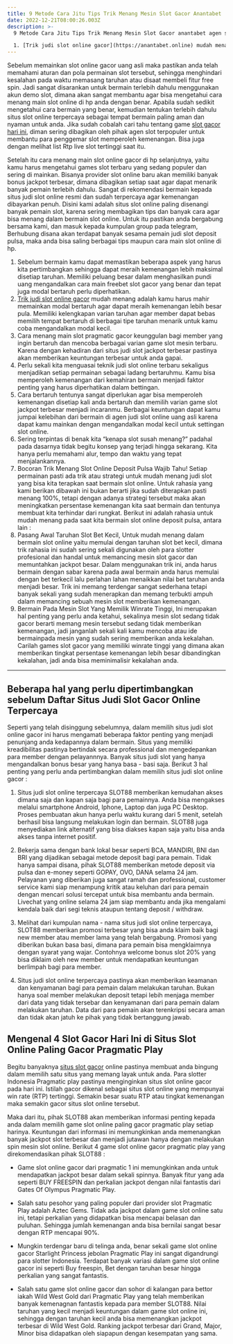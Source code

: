 ```yaml
---
title: 9 Metode Cara Jitu Tips Trik Menang Mesin Slot Gacor Anantabet
date: 2022-12-21T08:00:26.003Z
description: >-
  9 Metode Cara Jitu Tips Trik Menang Mesin Slot Gacor anantabet agen slot gacor

  1. [Trik judi slot online gacor](https://anantabet.online) mudah menang adalah kamu harus mahir memainkan modal bertaruh agar dapat meraih kemenangan lebih besar pula. Memiliki kelengkapan varian taruhan agar member dapat bebas memilih tempat bertaruh di berbagai tipe taruhan menarik untuk kamu coba mengandalkan modal kecil.
---
```

Sebelum memainkan slot online gacor uang asli maka pastikan anda telah memahami aturan dan pola permainan slot tersebut, sehingga menghindari kesalahan pada waktu memasang taruhan atau disaat membeli fitur free spin. Jadi sangat disarankan untuk bermain terlebih dahulu menggunakan akun demo slot, dimana akan sangat membantu agar bisa mengetahui cara menang main slot online di hp anda dengan benar. Apabila sudah sedikit mengetahui cara bermain yang benar, kemudian tentukan terlebih dahulu situs slot online terpercaya sebagai tempat bermain paling aman dan nyaman untuk anda. Jika sudah cobalah cari tahu tentang game [slot gacor hari ini](https://anantabet.online), diman sering dibagikan oleh pihak agen slot terpopuler untuk membantu para penggemar slot memperoleh kemenangan. Bisa juga dengan melihat list Rtp live slot tertinggi saat itu.

Setelah itu cara menang main slot online gacor di hp selanjutnya, yaitu kamu harus mengetahui games slot terbaru yang sedang populer dan sering di mainkan. Bisanya provider slot online baru akan memiliki banyak bonus jackpot terbesar, dimana dibagikan setiap saat agar dapat menarik banyak pemain terlebih dahulu. Sangat di rekomendasi bermain kepada situs judi slot online resmi dan sudah terpercaya agar kemenangan dibayarkan penuh. Disini kami adalah situs slot online paling disenangi banyak pemain slot, karena sering membagikan tips dan banyak cara agar bisa menang dalam bermain slot online. Untuk itu pastikan anda bergabung bersama kami, dan masuk kepada kumpulan group pada telegram, Berhubung disana akan terdapat banyak sesama pemain judi slot deposit pulsa, maka anda bisa saling berbagai tips maupun cara main slot online di hp.

1. Sebelum bermain kamu dapat memastikan beberapa aspek yang harus kita pertimbangkan sehingga dapat meraih kemenangan lebih maksimal disetiap taruhan. Memiliki peluang besar dalam menghasilkan pundi uang mengandalkan cara main freebet slot gacor yang benar dan tepat juga modal bertaruh perlu diperhatikan.
2. [Trik judi slot online gacor](https://anantabet.online) mudah menang adalah kamu harus mahir memainkan modal bertaruh agar dapat meraih kemenangan lebih besar pula. Memiliki kelengkapan varian taruhan agar member dapat bebas memilih tempat bertaruh di berbagai tipe taruhan menarik untuk kamu coba mengandalkan modal kecil.
3. Cara menang main slot pragmatic gacor keunggulan bagi member yang ingin bertaruh dan mencoba berbagai varian game slot mesin terbaru. Karena dengan kehadiran dari situs judi slot jackpot terbesar pastinya akan memberikan keuntungan terbesar untuk anda gapai.
4. Perlu sekali kita menguasai teknik judi slot online terbaru sekaligus menjadikan setiap permainan sebagai ladang bertaruhmu. Kamu bisa memperoleh kemenangan dari kemahiran bermain menjadi faktor penting yang harus diperhatikan dalam bettingan.
5. Cara bertaruh tentunya sangat diperlukan agar bisa memperoleh kemenangan disetiap kali anda bertaruh dan memilih varian game slot jackpot terbesar menjadi incaranmu. Berbagai keuntungan dapat kamu jumpai kelebihan dari bermain di agen judi slot online uang asli karena dapat kamu mainkan dengan mengandalkan modal kecil untuk settingan slot online.
6. Sering terpintas di benak kita “kenapa slot susah menang?” padahal pada dasarnya tidak begitu konsep yang terjadi hingga sekarang. Kita hanya perlu memahami alur, tempo dan waktu yang tepat menjalankannya.
7. Bocoran Trik Menang Slot Online Deposit Pulsa Wajib Tahu! Setiap permainan pasti ada trik atau strategi untuk mudah menang judi slot yang bisa kita terapkan saat bermain slot online. Untuk rahasia yang kami berikan dibawah ini bukan berarti jika sudah diterapkan pasti menang 100%, tetapi dengan adanya strategi tersebut maka akan meningkatkan persentase kemenangan kita saat bermain dan tentunya membuat kita terhindar dari rungkat. Berikut ini adalah rahasia untuk mudah menang pada saat kita bermain slot online deposit pulsa, antara lain :
8. Pasang Awal Taruhan Slot Bet Kecil, Untuk mudah menang dalam bermain slot online yaitu memulai dengan taruhan slot bet kecil, dimana trik rahasia ini sudah sering sekali digunakan oleh para slotter profesional dan handal untuk memancing mesin slot gacor dan memuntahkan jackpot besar. Dalam menggunakan trik ini, anda harus bermain dengan sabar karena pada awal bermain anda harus memulai dengan bet terkecil lalu perlahan lahan menaikkan nilai bet taruhan anda menjadi besar. Trik ini memang terdengar sangat sederhana tetapi banyak sekali yang sudah menerapkan dan memang terbukti ampuh dalam memancing sebuah mesin slot memberikan kemenangan.
9. Bermain Pada Mesin Slot Yang Memilik Winrate Tinggi, Ini merupakan hal penting yang perlu anda ketahui, sekalinya mesin slot sedang tidak gacor berarti memang mesin tersebut sedang tidak memberikan kemenangan, jadi janganlah sekali kali kamu mencoba atau ide bermainpada mesin yang sudah sering memberikan anda kekalahan. Carilah games slot gacor yang memiliki winrate tinggi yang dimana akan memberikan tingkat persentase kemenangan lebih besar dibandingkan kekalahan, jadi anda bisa meminimalisir kekalahan anda.

- - -

## Beberapa hal yang perlu dipertimbangkan sebelum Daftar Situs Judi Slot Gacor Online Terpercaya

Seperti yang telah disinggung sebelumnya, dalam memilih situs judi slot online gacor ini harus mengamati beberapa faktor penting yang menjadi penunjang anda kedapannya dalam bermain. Situs yang memiliki kreadibilitas pastinya bertindak secara professional dan mengedepankan para member dengan pelayannnya. Banyak situs judi slot yang hanya mengandalkan bonus besar yang hanya basa - basi saja. Berikut 3 hal penting yang perlu anda pertimbangkan dalam memilih situs judi slot online gacor :



1. Situs judi slot online terpercaya SLOT88 memberikan kemudahan akses dimana saja dan kapan saja bagi para pemainnya. Anda bisa mengakses melalui smartphone Android, Iphone, Laptop dan juga PC Desktop. Proses pembuatan akun hanya perlu waktu kurang dari 5 menit, setelah berhasil bisa langsung melakukan login dan bermain. SLOT88 juga menyediakan link alternatif yang bisa diakses kapan saja yaitu bisa anda akses tanpa internet positif.


2. Bekerja sama dengan bank lokal besar seperti BCA, MANDIRI, BNI dan BRI yang dijadikan sebagai metode deposit bagi para pemain. Tidak hanya sampai disana, pihak SLOT88 memberikan metode deposit via pulsa dan e-money seperti GOPAY, OVO, DANA selama 24 jam. Pelayanan yang diberikan juga sangat ramah dan professional, customer service kami siap menampung kritik atau keluhan dari para pemain dengan mencari solusi tercepat untuk bisa membantu anda bermain. Livechat yang online selama 24 jam siap membantu anda jika mengalami kendala baik dari segi teknis ataupun tentang deposit / withdraw.


3. Melihat dari kumpulan nama - nama situs judi slot online terpercaya, SLOT88 memberikan promosi terbesar yang bisa anda klaim baik bagi new member atau member lama yang telah bergabung. Promosi yang diberikan bukan basa basi, dimana para pemain bisa mengklaimnya dengan syarat yang wajar. Contohnya welcome bonus slot 20% yang bisa diklaim oleh new member untuk mendapatkan keuntungan berlimpah bagi para member.


4. Situs judi slot online terpercaya pastinya akan memberikan keamanan dan kenyamanan bagi para pemain dalam melakukan taruhan. Bukan hanya soal member melakukan deposit tetapi lebih menjaga member dari data yang tidak tersebar dan kenyamanan dari para pemain dalam melakukan taruhan. Data dari para pemain akan terenkripsi secara aman dan tidak akan jatuh ke pihak yang tidak bertanggung jawab.



## Mengenal 4 Slot Gacor Hari Ini di Situs Slot Online Paling Gacor Pragmatic Play

Begitu banyaknya [situs slot gacor](https://anantabet.online) online pastinya membuat anda bingung dalam memilih satu situs yang memang layak untuk anda. Para slotter Indonesia Pragmatic play pastinya menginginkan situs slot online gacor pada hari ini. Istilah gacor dikenal sebagai situs slot online yang mempunyai win rate (RTP) tertinggi. Semakin besar suatu RTP atau tingkat kemenangan maka semakin gacor situs slot online tersebut. 

Maka dari itu, pihak SLOT88 akan memberikan informasi penting kepada anda dalam memilih game slot online paling gacor pragmatic play setiap harinya. Keuntungan dari informasi ini memungkinkan anda memenangkan banyak jackpot slot terbesar dan menjadi jutawan hanya dengan melakukan spin mesin slot online. Berikut 4 game slot online gacor pragmatic play yang direkomendasikan pihak SLOT88 :

* Game slot online gacor dari pragmatic 1 ini memungkinkan anda untuk mendapatkan jackpot besar dalam sekali spinnya. Banyak fitur yang ada seperti BUY FREESPIN dan perkalian jackpot dengan nilai fantastis dari Gates Of Olympus Pragmatic Play.


* Salah satu pesohor yang paling populer dari provider slot Pragmatic Play adalah Aztec Gems. Tidak ada jackpot dalam game slot online satu ini, tetapi perkalian yang didapatkan bisa mencapai belasan dan puluhan. Sehingga jumlah kemenangan anda bisa bernilai sangat besar dengan RTP mencapai 90%.


* Mungkin terdengar baru di telinga anda, benar sekali game slot online gacor Starlight Princess jebolan Pragmatic Play ini sangat digandrungi para slotter Indonesia. Terdapat banyak variasi dalam game slot online gacor ini seperti Buy freespin, Bet dengan taruhan besar hingga perkalian yang sangat fantastis.


* Salah satu game slot online gacor dan sohor di kalangan para bettor iakah Wild West Gold dari Pragmatic Play yang telah memberikan banyak kemenagnan fantastis kepada para member SLOT88. Nilai taruhan yang kecil menjadi keuntungan dalam game slot online ini, sehingga dengan taruhan kecil anda bisa memenangkan jackpot terbesar di Wild West Gold. Ranking jackpot terbesar dari Grand, Major, Minor bisa didapatkan oleh siapapun dengan kesempatan yang sama.